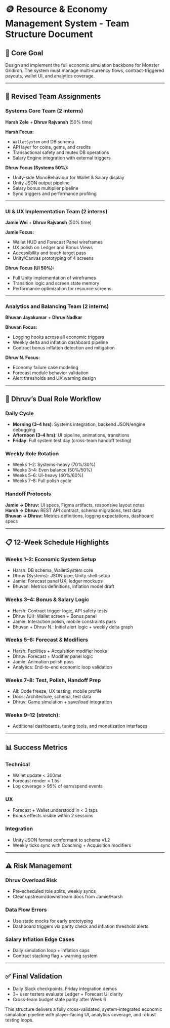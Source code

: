 # 🪙 Resource & Economy Management System - Team Structure Document

## 🎯 Core Goal
Design and implement the full economic simulation backbone for Monster Gridiron. The system must manage multi-currency flows, contract-triggered payouts, wallet UI, and analytics coverage.

---

## 👥 Revised Team Assignments

### **Systems Core Team** (2 interns)
**Harsh Zele** + **Dhruv Rajvansh** (50% time)

**Harsh Focus:**
- `WalletSystem` and DB schema
- API layer for coins, gems, and credits
- Transactional safety and mutex DB operations
- Salary Engine integration with external triggers

**Dhruv Focus (Systems 50%):**
- Unity-side MonoBehaviour for Wallet & Salary display
- Unity JSON output pipeline
- Salary bonus multiplier pipeline
- Sync triggers and performance profiling

---

### **UI & UX Implementation Team** (2 interns)
**Jamie Wei** + **Dhruv Rajvansh** (50% time)

**Jamie Focus:**
- Wallet HUD and Forecast Panel wireframes
- UX polish on Ledger and Bonus Views
- Accessibility and touch target pass
- Unity/Canvas prototyping of 4 screens

**Dhruv Focus (UI 50%):**
- Full Unity implementation of wireframes
- Transition logic and screen state memory
- Performance optimization for resource screens

---

### **Analytics and Balancing Team** (2 interns)
**Bhuvan Jayakumar** + **Dhruv Nadkar**

**Bhuvan Focus:**
- Logging hooks across all economic triggers
- Weekly delta and inflation dashboard pipeline
- Contract bonus inflation detection and mitigation

**Dhruv N. Focus:**
- Economy failure case modeling
- Forecast module behavior validation
- Alert thresholds and UX warning design

---

## 🔄 Dhruv’s Dual Role Workflow

### Daily Cycle
- **Morning (3–4 hrs)**: Systems integration, backend JSON/engine debugging
- **Afternoon (3–4 hrs)**: UI pipeline, animations, transitions
- **Friday**: Full system test day (cross-team handoff testing)

### Weekly Role Rotation
- Weeks 1–2: Systems-heavy (70%/30%)
- Weeks 3–4: Even balance (50%/50%)
- Weeks 5–6: UI-heavy (40%/60%)
- Weeks 7–8: Full polish cycle

### Handoff Protocols
**Jamie → Dhruv:** UI specs, Figma artifacts, responsive layout notes  
**Harsh → Dhruv:** REST API contract, schema migrations, test data  
**Bhuvan → Dhruv:** Metrics definitions, logging expectations, dashboard specs

---

## 📋 12-Week Schedule Highlights

### Weeks 1–2: Economic System Setup
- Harsh: DB schema, WalletSystem core
- Dhruv (Systems): JSON pipe, Unity shell setup
- Jamie: Forecast panel UX, ledger mockups
- Bhuvan: Metrics definitions, inflation model draft

### Weeks 3–4: Bonus & Salary Logic
- Harsh: Contract trigger logic, API safety tests
- Dhruv (UI): Wallet screen + Bonus panel
- Jamie: Interaction polish, mobile constraints pass
- Bhuvan + Dhruv N.: Initial alert logic + weekly delta graph

### Weeks 5–6: Forecast & Modifiers
- Harsh: Facilities + Acquisition modifier hooks
- Dhruv: Forecast + Modifier panel logic
- Jamie: Animation polish pass
- Analytics: End-to-end economic loop validation

### Weeks 7–8: Test, Polish, Handoff Prep
- All: Code freeze, UX testing, mobile profile
- Docs: Architecture, schema, test data
- Dhruv: Game simulation + save/load integration

### Weeks 9–12 (stretch):
- Additional dashboards, tuning tools, and monetization interfaces

---

## 📊 Success Metrics

### Technical
- Wallet update < 300ms  
- Forecast render < 1.5s  
- Log coverage > 95% of earn/spend events

### UX
- Forecast + Wallet understood in < 3 taps
- Bonus effects visible within 2 sessions

### Integration
- Unity JSON format conformant to schema v1.2
- Weekly ticks sync with Coaching + Acquisition modifiers

---

## ⚠️ Risk Management

### Dhruv Overload Risk
- Pre-scheduled role splits, weekly syncs
- Clear upstream/downstream docs from Jamie/Harsh

### Data Flow Errors
- Use static mocks for early prototyping
- Dashboard triggers via parity check and inflation threshold alerts

### Salary Inflation Edge Cases
- Daily simulation loop + inflation caps
- Contract stacking flag + warning system

---

## ✅ Final Validation
- Daily Slack checkpoints, Friday integration demos
- 3+ user testers evaluate Ledger + Forecast UI clarity
- Cross-team budget state parity after Week 6

This structure delivers a fully cross-validated, system-integrated economic simulation pipeline with player-facing UI, analytics coverage, and robust testing loops.

